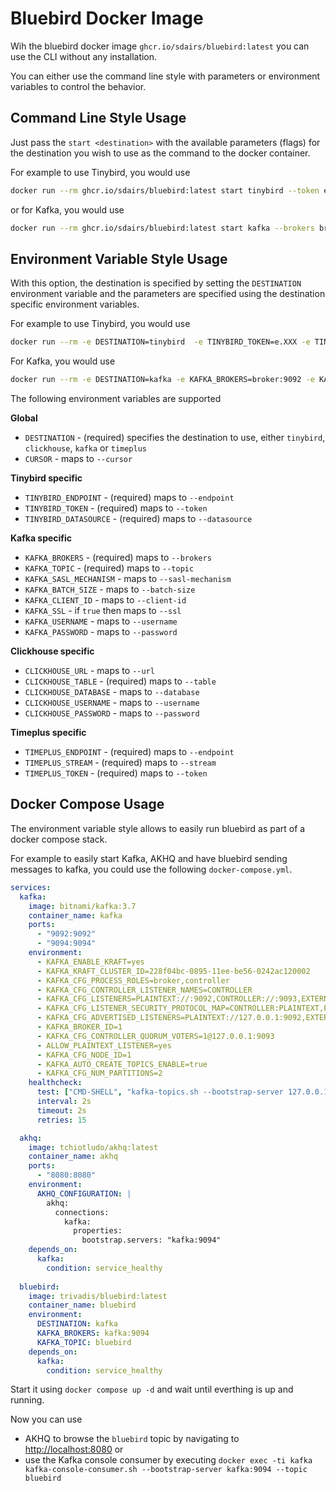 # Bluebird Docker Image

Wih the bluebird docker image `ghcr.io/sdairs/bluebird:latest` you can use the CLI without any installation. 

You can either use the command line style with parameters or environment variables to control the behavior.

## Command Line Style Usage

Just pass the `start <destination>` with the available parameters (flags) for the destination you wish to use as the command to the docker container. 

For example to use Tinybird, you would use

```bash
docker run --rm ghcr.io/sdairs/bluebird:latest start tinybird --token e.XXX --endpoint https://api.tinybird.co --datasource bluebird_feed
```

or for Kafka, you would use

```bash
docker run --rm ghcr.io/sdairs/bluebird:latest start kafka --brokers broker:9092 --topic bluebird --username user --password pass --sasl-mechanism scram-sha-512 --batch-size 819200
```

## Environment Variable Style Usage

With this option, the destination is specified by setting the `DESTINATION` environment variable and the parameters are specified using the destination specific environment variables. 

For example to use Tinybird, you would use

```bash
docker run --rm -e DESTINATION=tinybird  -e TINYBIRD_TOKEN=e.XXX -e TINYBIRD_ENDPOINT=https://api.tinybird.co -e TINYBIRD_DATASOURCE=bluebird_feed ghcr.io/sdairs/bluebird:latest
```

For Kafka, you would use

```bash
docker run --rm -e DESTINATION=kafka -e KAFKA_BROKERS=broker:9092 -e KAFKA_TOPIC=bluebird -e KAFKA_SASL_MECHANISM=scram-sha-512 -e KAFKA_USERNAME=user -e KAFKA_PASSWORD=pass trivadis/bluebird:latest
```

The following environment variables are supported

**Global**

* `DESTINATION` - (required) specifies the destination to use, either `tinybird`, `clickhouse`, `kafka` or `timeplus` 
* `CURSOR` - maps to `--cursor` 

**Tinybird specific**

* `TINYBIRD_ENDPOINT` - (required) maps to `--endpoint`
* `TINYBIRD_TOKEN` - (required) maps to `--token`
* `TINYBIRD_DATASOURCE` - (required) maps to `--datasource`

**Kafka specific**

* `KAFKA_BROKERS` - (required) maps to `--brokers`
* `KAFKA_TOPIC` - (required) maps to `--topic`
* `KAFKA_SASL_MECHANISM` - maps to `--sasl-mechanism`
* `KAFKA_BATCH_SIZE`  - maps to `--batch-size`
* `KAFKA_CLIENT_ID` - maps to `--client-id`
* `KAFKA_SSL` - if `true` then maps to `--ssl`
* `KAFKA_USERNAME`  - maps to `--username`
* `KAFKA_PASSWORD`  - maps to `--password`

**Clickhouse specific**

* `CLICKHOUSE_URL` - maps to `--url`
* `CLICKHOUSE_TABLE` - (required) maps to `--table`
* `CLICKHOUSE_DATABASE` - maps to `--database`
* `CLICKHOUSE_USERNAME`  - maps to `--username`
* `CLICKHOUSE_PASSWORD` - maps to `--password`


**Timeplus specific**

* `TIMEPLUS_ENDPOINT`  - (required) maps to `--endpoint`
* `TIMEPLUS_STREAM` - (required) maps to `--stream`
* `TIMEPLUS_TOKEN` - (required) maps to `--token`

## Docker Compose Usage

The environment variable style allows to easily run bluebird as part of a docker compose stack.

For example to easily start Kafka, AKHQ and have bluebird sending messages to kafka, you could use the following `docker-compose.yml`. 

```yaml
services:
  kafka:
    image: bitnami/kafka:3.7
    container_name: kafka
    ports:
      - "9092:9092"
      - "9094:9094"
    environment:
      - KAFKA_ENABLE_KRAFT=yes
      - KAFKA_KRAFT_CLUSTER_ID=228f04bc-0895-11ee-be56-0242ac120002
      - KAFKA_CFG_PROCESS_ROLES=broker,controller
      - KAFKA_CFG_CONTROLLER_LISTENER_NAMES=CONTROLLER
      - KAFKA_CFG_LISTENERS=PLAINTEXT://:9092,CONTROLLER://:9093,EXTERNAL://:9094
      - KAFKA_CFG_LISTENER_SECURITY_PROTOCOL_MAP=CONTROLLER:PLAINTEXT,PLAINTEXT:PLAINTEXT,EXTERNAL:PLAINTEXT
      - KAFKA_CFG_ADVERTISED_LISTENERS=PLAINTEXT://127.0.0.1:9092,EXTERNAL://kafka:9094
      - KAFKA_BROKER_ID=1
      - KAFKA_CFG_CONTROLLER_QUORUM_VOTERS=1@127.0.0.1:9093
      - ALLOW_PLAINTEXT_LISTENER=yes
      - KAFKA_CFG_NODE_ID=1
      - KAFKA_AUTO_CREATE_TOPICS_ENABLE=true
      - KAFKA_CFG_NUM_PARTITIONS=2
    healthcheck:
      test: ["CMD-SHELL", "kafka-topics.sh --bootstrap-server 127.0.0.1:9092 --list"]
      interval: 2s
      timeout: 2s
      retries: 15

  akhq:
    image: tchiotludo/akhq:latest
    container_name: akhq
    ports:
      - "8080:8080"
    environment:
      AKHQ_CONFIGURATION: |
        akhq:
          connections:
            kafka:
              properties:
                bootstrap.servers: "kafka:9094"
    depends_on:
      kafka:
        condition: service_healthy
        
  bluebird:
    image: trivadis/bluebird:latest
    container_name: bluebird
    environment:
      DESTINATION: kafka
      KAFKA_BROKERS: kafka:9094
      KAFKA_TOPIC: bluebird
    depends_on:
      kafka:
        condition: service_healthy
```

Start it using `docker compose up -d` and wait until everthing is up and running. 

Now you can use 
 * AKHQ to browse the `bluebird` topic by navigating to <http://localhost:8080> or 
 * use the Kafka console consumer by executing `docker exec -ti kafka kafka-console-consumer.sh --bootstrap-server kafka:9094 --topic bluebird`